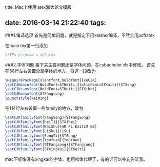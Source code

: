 title: Mac上使用latex浙大论文模版

date: 2016-03-14 21:22:40
tags:
---

###1.编译选项 
首先是简单问题，就是指定下用xelatex编译，不然会用pdflatex

在main.tex第一行添加

```latex
%!TEX program = xelatex
```

###2.字体问题
接下来主要问题还是字体问题，在csbachelor.cls中修改。
首先在58行左右设置全局字体的地方，将这一段改为

```latex
\RequirePackage[slantfont,boldfont]{xeCJK}
\setCJKmainfont[BoldFont=STHeiti,ItalicFont=STKaiti]{STSong}
\setCJKsansfont[BoldFont=STHeiti]{STXihei}
\setCJKmonofont{STFangsong}
\punctstyle{kaiming}
```

在114行左右设置一些family的地方，改为

```latex
\setCJKfamilyfont{FangSong}{STFangSong}
\setCJKfamilyfont{HeiTi}{STXihei}
\setCJKfamilyfont{KaiShu}{AR PL KaitiM GB}
\setCJKfamilyfont{LiShu}{LiSu}
\setCJKfamilyfont{SongTi}{STSong}
\setCJKfamilyfont{YouYuan}{YouYuan}
\setCJKfamilyfont{STFangsong}{STFangsong}
\setCJKfamilyfont{STXingkai}{STKaiti}
```
mac下好像没有xingkai的字体，也用楷体代替了，有的话可以补充告诉我。

 
